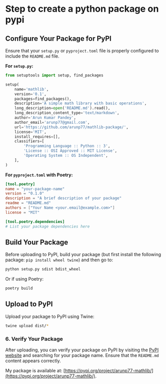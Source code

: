 # Step to create a python package on pypi


## **Configure Your Package for PyPI**

Ensure that your `setup.py` or `pyproject.toml` file is properly configured to include the `README.md` file.

**For `setup.py`:**

```python
from setuptools import setup, find_packages

setup(
    name='mathlib',
    version='0.1',
    packages=find_packages(),
    description='A simple math library with basic operations',
    long_description=open('README.md').read(),
    long_description_content_type='text/markdown',
    author='Arun Kumar Pandey',
    author_email='arunp77@gmail.com',
    url='https://github.com/arunp77/mathlib-package/',
    license='MIT',
    install_requires=[],
    classifiers=[
        'Programming Language :: Python :: 3',
        'License :: OSI Approved :: MIT License',
        'Operating System :: OS Independent',
    ],
)
```

**For `pyproject.toml` with Poetry:**

```toml
[tool.poetry]
name = "your-package-name"
version = "0.1.0"
description = "A brief description of your package"
readme = "README.md"
authors = ["Your Name <your.email@example.com>"]
license = "MIT"

[tool.poetry.dependencies]
# List your package dependencies here
```

## **Build Your Package**

Before uploading to PyPI, build your package (but first install the following package: `pip install wheel twine`) and then go to:

```bash
python setup.py sdist bdist_wheel
```

Or if using Poetry:

```bash
poetry build
```

## **Upload to PyPI**

Upload your package to PyPI using Twine:

```bash
twine upload dist/*
```

### 6. **Verify Your Package**

After uploading, you can verify your package on PyPI by visiting the [PyPI website](https://pypi.org) and searching for your package name. Ensure that the `README.md` content appears correctly.

My package is available at: [https://pypi.org/project/arunp77-mathlib/](https://pypi.org/project/arunp77-mathlib/).
